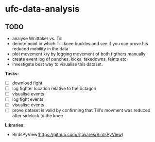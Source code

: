 # ufc-data-analysis

## TODO

- analyse Whittaker vs. Till
- denote point in which Till knee buckles and see if you can prove his reduced mobility in the data
- plot movement x/y by logging movement of both figthers manually
- create event log of punches, kicks, takedowns, feints etc
- investigate best way to visualise this dataset.

**Tasks:**
- [ ] download fight
- [ ] log fighter location relative to the octagon
- [ ] visualise events
- [ ] log fight events
- [ ] visualise events
- [ ] prove dataset is valid by confirming that Till's movment was reduced after sidekick to the knee

**Libraries:**
- BirdsPyView(https://github.com/rjtavares/BirdsPyView)
